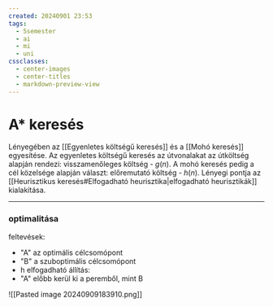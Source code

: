 ```yaml
---
created: 20240901 23:53
tags:
  - 5semester
  - ai
  - mi
  - uni
cssclasses:
  - center-images
  - center-titles
  - markdown-preview-view
---
```


# A* keresés

Lényegében az [[Egyenletes költségű keresés]] és a [[Mohó keresés]] egyesítése. Az egyenletes költségű keresés az útvonalakat az útköltség alapján rendezi: visszamenőleges költség - $g(n)$. A mohó keresés pedig a cél közelsége alapján választ: előremutató költség - $h(n)$. Lényegi pontja az [[Heurisztikus keresés#Elfogadható heurisztika|elfogadható heurisztikák]] kialakítása.

---

### **optimalitása**

feltevések:
- "A" az optimális célcsomópont
- "B" a szuboptimális célcsomópont
- h elfogadható
állítás:
- "A" előbb kerül ki a peremből, mint B

![[Pasted image 20240909183910.png]]